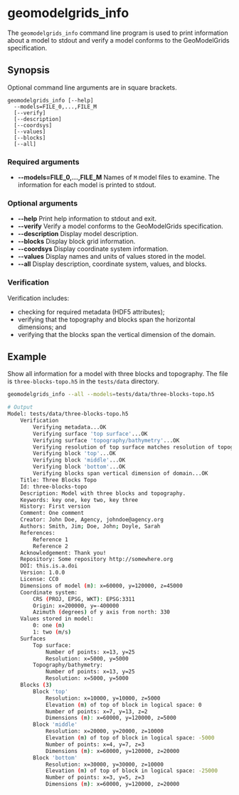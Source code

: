 # geomodelgrids_info

The `geomodelgrids_info` command line program is used to print information about a model to stdout and verify a model conforms to the GeoModelGrids specification.

## Synopsis

Optional command line arguments are in square brackets.

```
geomodelgrids_info [--help]
  --models=FILE_0,...,FILE_M
  [--verify]
  [--description]
  [--coordsys]
  [--values]
  [--blocks]
  [--all]
```

### Required arguments

* **--models=FILE_0,...,FILE_M** Names of `M` model files to examine. The information for each model is printed to stdout.

### Optional arguments

* **--help** Print help information to stdout and exit.
* **--verify** Verify a model conforms to the GeoModelGrids specification.
* **--description** Display model description.
* **--blocks** Display block grid information.
* **--coordsys** Display coordinate system information.
* **--values** Display names and units of values stored in the model.
* **--all** Display description, coordinate system, values, and blocks.

### Verification

Verification includes:

* checking for required metadata (HDF5 attributes);
* verifying that the topography and blocks span the horizontal dimensions; and
* verifying that the blocks span the vertical dimension of the domain.

## Example

Show all information for a model with three blocks and topography. The file is `three-blocks-topo.h5` in the `tests/data` directory.

```bash
geomodelgrids_info --all --models=tests/data/three-blocks-topo.h5

# Output
Model: tests/data/three-blocks-topo.h5
    Verification
        Verifying metadata...OK
        Verifying surface 'top surface'...OK
        Verifying surface 'topography/bathymetry'...OK
        Verifying resolution of top surface matches resolution of topography/bathymetry...OK
        Verifying block 'top'...OK
        Verifying block 'middle'...OK
        Verifying block 'bottom'...OK
        Verifying blocks span vertical dimension of domain...OK
    Title: Three Blocks Topo
    Id: three-blocks-topo
    Description: Model with three blocks and topography.
    Keywords: key one, key two, key three
    History: First version
    Comment: One comment
    Creator: John Doe, Agency, johndoe@agency.org
    Authors: Smith, Jim; Doe, John; Doyle, Sarah
    References:
        Reference 1
        Reference 2
    Acknowledgement: Thank you!
    Repository: Some repository http://somewhere.org
    DOI: this.is.a.doi
    Version: 1.0.0
    License: CC0
    Dimensions of model (m): x=60000, y=120000, z=45000
    Coordinate system:
        CRS (PROJ, EPSG, WKT): EPSG:3311
        Origin: x=200000, y=-400000
        Azimuth (degrees) of y axis from north: 330
    Values stored in model:
        0: one (m)
        1: two (m/s)
    Surfaces
        Top surface:
            Number of points: x=13, y=25
            Resolution: x=5000, y=5000
        Topography/bathymetry:
            Number of points: x=13, y=25
            Resolution: x=5000, y=5000
    Blocks (3)
        Block 'top'
            Resolution: x=10000, y=10000, z=5000
            Elevation (m) of top of block in logical space: 0
            Number of points: x=7, y=13, z=2
            Dimensions (m): x=60000, y=120000, z=5000
        Block 'middle'
            Resolution: x=20000, y=20000, z=10000
            Elevation (m) of top of block in logical space: -5000
            Number of points: x=4, y=7, z=3
            Dimensions (m): x=60000, y=120000, z=20000
        Block 'bottom'
            Resolution: x=30000, y=30000, z=10000
            Elevation (m) of top of block in logical space: -25000
            Number of points: x=3, y=5, z=3
            Dimensions (m): x=60000, y=120000, z=20000
```			
